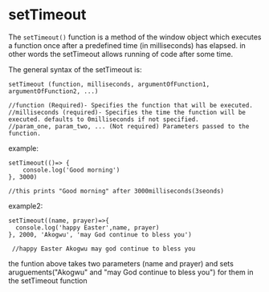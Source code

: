 # setTimeout
The `setTimeout()` function is a method of the window object which executes a function once after a predefined time (in milliseconds) has elapsed. in other words the setTimeout allows running of code after some time.

The general syntax of the setTimeout is:
```
setTimeout (function, milliseconds, argumentOfFunction1, argumentOfFunction2, ...) 

//function (Required)- Specifies the function that will be executed.
//milliseconds (required)- Specifies the time the function will be executed. defaults to 0milliseconds if not specified.
//param_one, param_two, ... (Not required) Parameters passed to the function.

```
example:

```
setTimeout(()=> {
    console.log('Good morning')
}, 3000)

//this prints "Good morning" after 3000milliseconds(3seonds)
```

example2:
```
setTimeout((name, prayer)=>{
  console.log('happy Easter',name, prayer)
}, 2000, 'Akogwu', 'may God continue to bless you')

 //happy Easter Akogwu may god continue to bless you
```
the funtion above takes two parameters (name and prayer) and sets aruguements("Akogwu" and "may God continue to bless you") for them in the setTimeout function